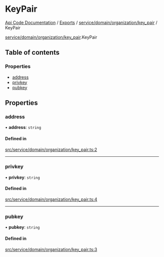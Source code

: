 # KeyPair
 
[Api Code Documentation](../README.md) / [Exports](../modules.md) / [service/domain/organization/key\_pair](../modules/service_domain_organization_key_pair.md) / KeyPair

[service/domain/organization/key_pair](../modules/service_domain_organization_key_pair.md).KeyPair

## Table of contents

### Properties

- [address](service_domain_organization_key_pair.KeyPair.md#address)
- [privkey](service_domain_organization_key_pair.KeyPair.md#privkey)
- [pubkey](service_domain_organization_key_pair.KeyPair.md#pubkey)

## Properties

### address

• **address**: `string`

#### Defined in

[src/service/domain/organization/key_pair.ts:2](https://github.com/openkfw/TruBudget/blob/aca360d/api/src/service/domain/organization/key_pair.ts#L2)

___

### privkey

• **privkey**: `string`

#### Defined in

[src/service/domain/organization/key_pair.ts:4](https://github.com/openkfw/TruBudget/blob/aca360d/api/src/service/domain/organization/key_pair.ts#L4)

___

### pubkey

• **pubkey**: `string`

#### Defined in

[src/service/domain/organization/key_pair.ts:3](https://github.com/openkfw/TruBudget/blob/aca360d/api/src/service/domain/organization/key_pair.ts#L3)
